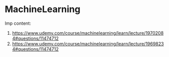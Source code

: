 # MachineLearning

Imp content:
1. https://www.udemy.com/course/machinelearning/learn/lecture/19702084#questions/11474712
2. https://www.udemy.com/course/machinelearning/learn/lecture/19698234#questions/11474712
